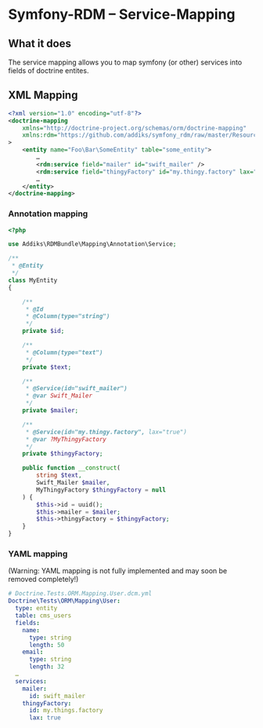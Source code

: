Symfony-RDM – Service-Mapping
===================================

## What it does

The service mapping allows you to map symfony (or other) services into fields of doctrine entites.

## XML Mapping

```xml
<?xml version="1.0" encoding="utf-8"?>
<doctrine-mapping
    xmlns="http://doctrine-project.org/schemas/orm/doctrine-mapping"
    xmlns:rdm="https://github.com/addiks/symfony_rdm/raw/master/Resources/mapping-schema.v1.xsd"
>
	<entity name="Foo\Bar\SomeEntity" table="some_entity">
		…
		<rdm:service field="mailer" id="swift_mailer" />
		<rdm:service field="thingyFactory" id="my.thingy.factory" lax="true" />
		…
	</entity>
</doctrine-mapping>
```

### Annotation mapping

```php
<?php

use Addiks\RDMBundle\Mapping\Annotation\Service;

/**
 * @Entity
 */
class MyEntity
{

    /**
     * @Id
     * @Column(type="string")
     */
    private $id;

    /**
     * @Column(type="text")
     */
    private $text;

    /**
     * @Service(id="swift_mailer")
     * @var Swift_Mailer
     */
    private $mailer;

    /**
     * @Service(id="my.thingy.factory", lax="true")
     * @var ?MyThingyFactory
     */
    private $thingyFactory;

    public function __construct(
        string $text,
        Swift_Mailer $mailer,
        MyThingyFactory $thingyFactory = null
    ) {
        $this->id = uuid();
        $this->mailer = $mailer;
        $this->thingyFactory = $thingyFactory;
    }
}
```

### YAML mapping

(Warning: YAML mapping is not fully implemented and may soon be removed completely!)

```yaml
# Doctrine.Tests.ORM.Mapping.User.dcm.yml
Doctrine\Tests\ORM\Mapping\User:
  type: entity
  table: cms_users
  fields:
    name:
      type: string
      length: 50
    email:
      type: string
      length: 32
  …
  services:
    mailer:
      id: swift_mailer
    thingyFactory:
      id: my.things.factory
      lax: true
```
